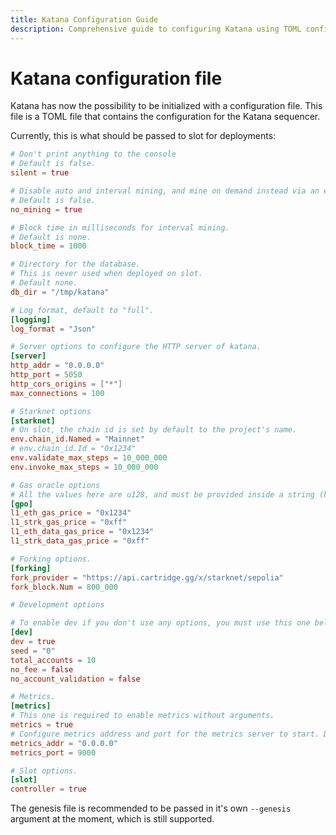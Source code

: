 ```yaml
---
title: Katana Configuration Guide
description: Comprehensive guide to configuring Katana using TOML configuration files, including server, Starknet, gas oracle, forking, and development options.
---
```


# Katana configuration file

Katana has now the possibility to be initialized with a configuration file. This file is a TOML file that contains the configuration for the Katana sequencer.

Currently, this is what should be passed to slot for deployments:

```toml
# Don't print anything to the console
# Default is false.
silent = true

# Disable auto and interval mining, and mine on demand instead via an endpoint.
# Default is false.
no_mining = true

# Block time in milliseconds for interval mining.
# Default is none.
block_time = 1000

# Directory for the database.
# This is never used when deployed on slot.
# Default none.
db_dir = "/tmp/katana"

# Log format, default to "full".
[logging]
log_format = "Json"

# Server options to configure the HTTP server of katana.
[server]
http_addr = "0.0.0.0"
http_port = 5050
http_cors_origins = ["*"]
max_connections = 100

# Starknet options
[starknet]
# On slot, the chain id is set by default to the project's name.
env.chain_id.Named = "Mainnet"
# env.chain_id.Id = "0x1234"
env.validate_max_steps = 10_000_000
env.invoke_max_steps = 10_000_000

# Gas oracle options
# All the values here are u128, and must be provided inside a string (hex or dec).
[gpo]
l1_eth_gas_price = "0x1234"
l1_strk_gas_price = "0xff"
l1_eth_data_gas_price = "0x1234"
l1_strk_data_gas_price = "0xff"

# Forking options.
[forking]
fork_provider = "https://api.cartridge.gg/x/starknet/sepolia"
fork_block.Num = 800_000

# Development options

# To enable dev if you don't use any options, you must use this one below.
[dev]
dev = true
seed = "0"
total_accounts = 10
no_fee = false
no_account_validation = false

# Metrics.
[metrics]
# This one is required to enable metrics without arguments.
metrics = true
# Configure metrics address and port for the metrics server to start. Doesn't start by default.
metrics_addr = "0.0.0.0"
metrics_port = 9000

# Slot options.
[slot]
controller = true
```

The genesis file is recommended to be passed in it's own `--genesis` argument at the moment, which is still supported.
